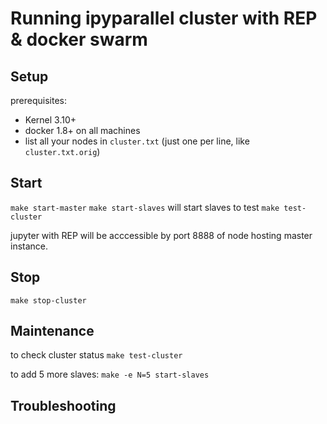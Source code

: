 
# Running ipyparallel cluster with REP & docker swarm


## Setup

prerequisites:
- Kernel 3.10+
- docker 1.8+ on all machines
- list all your nodes in `cluster.txt` (just one per line, like `cluster.txt.orig`)

## Start

`make start-master`
`make start-slaves` will start slaves
to test
`make test-cluster`

jupyter with REP will be acccessible by port 8888 of node hosting master instance.


## Stop

	make stop-cluster 

## Maintenance


to check cluster status `make test-cluster`

to add 5 more slaves: ```make -e N=5 start-slaves```



## Troubleshooting
